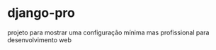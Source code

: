 # django-pro
projeto para mostrar uma configuração mínima mas profissional para desenvolvimento web

